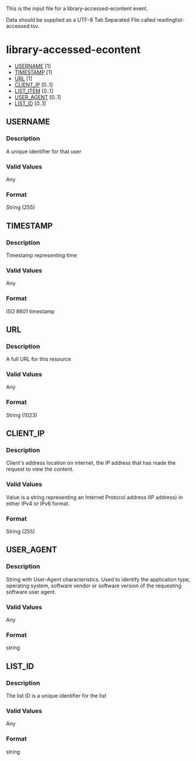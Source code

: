 This is the input file for a library-accessed-econtent event.

Data should be supplied as a UTF-8 Tab Separated File called readinglist-accessed.tsv.

# library-accessed-econtent

* [USERNAME](#username) [1]
* [TIMESTAMP](#timestamp) [1]
* [URL](#url) [1]
* [CLIENT_IP](#client_ip) [0..1]
* [LIST_ITEM](#list_item) [0..1]
* [USER_AGENT](#user_agent) [0..1]
* [LIST_ID](#list_id) [0..1]




## USERNAME 
### Description

A unique identifier for that user

### Valid Values
Any

### Format
String (255)

## TIMESTAMP
### Description

Timestamp representing time

### Valid Values
Any

### Format
ISO 8601 timestamp

## URL 
### Description

A full URL for this resource

### Valid Values
Any

### Format
String (1023)


## CLIENT_IP 
### Description

Client's address location on internet, the IP address that has made the request to view the content.

### Valid Values
Value is a string representing an Internet Protocol address (IP address) in either IPv4 or IPv6 format.

### Format
String (255)

## USER_AGENT 
### Description
String with User-Agent characteristics. Used to identify the application type, operating system, software vendor or software version of the requesting software user agent. 

### Valid Values
Any

### Format
string

## LIST_ID 
### Description
The list ID is a unique identifier for the list

### Valid Values
Any

### Format
string